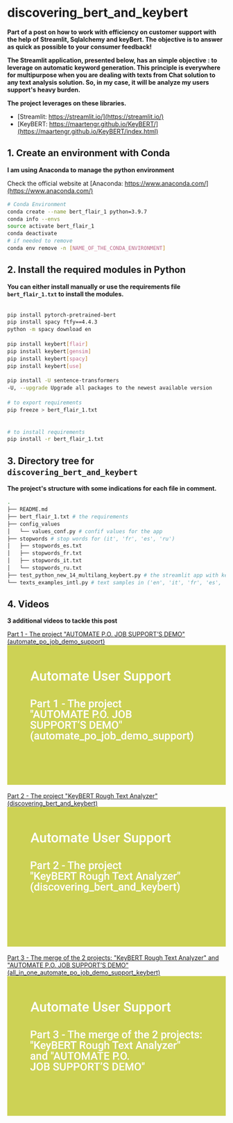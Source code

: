 # discovering_bert_and_keybert


**Part of a post on how to work with efficiency on customer support with the help of Streamlit, Sqlalchemy and keyBert. The objective is to answer as quick as possible to your consumer feedback!**

**The Streamlit application, presented below, has an simple objective : to leverage on automatic keyword generation. This principle is everywhere for multipurpose when you are dealing with texts from Chat solution to any text analysis solution. So, in my case, it will be analyze my users support's heavy burden.**

**The project leverages on these libraries.**
- [Streamlit: https://streamlit.io/](https://streamlit.io/)
- [KeyBERT: https://maartengr.github.io/KeyBERT/](https://maartengr.github.io/KeyBERT/index.html)

## 1. Create an environment with Conda
**I am using Anaconda to manage the python environment**

Check the official website at [Anaconda: https://www.anaconda.com/](https://www.anaconda.com/)



```bash
# Conda Environment
conda create --name bert_flair_1 python=3.9.7
conda info --envs
source activate bert_flair_1
conda deactivate
# if needed to remove
conda env remove -n [NAME_OF_THE_CONDA_ENVIRONMENT]

```


## 2. Install the required modules in Python

**You can either install manually or use the requirements file `bert_flair_1.txt` to install the modules.**

```bash

pip install pytorch-pretrained-bert
pip install spacy ftfy==4.4.3
python -m spacy download en

pip install keybert[flair]
pip install keybert[gensim]
pip install keybert[spacy]
pip install keybert[use]

pip install -U sentence-transformers
-U, --upgrade Upgrade all packages to the newest available version

# to export requirements
pip freeze > bert_flair_1.txt


# to install requirements
pip install -r bert_flair_1.txt


```

## 3. Directory tree for `discovering_bert_and_keybert`
**The project's structure with some indications for each file in comment.**

```bash
.
├── README.md
├── bert_flair_1.txt # the requirements
├── config_values
│   └── values_conf.py # confif values for the app
├── stopwords # stop words for (it', 'fr', 'es', 'ru')
│   ├── stopwords_es.txt
│   ├── stopwords_fr.txt
│   ├── stopwords_it.txt
│   └── stopwords_ru.txt
├── test_python_new_14_multilang_keybert.py # the streamlit app with keyBERT
└── texts_examples_intl.py # text samples in ('en', 'it', 'fr', 'es', 'ru')

```

## 4. Videos
**3 additional videos to tackle this post**


[Part 1 - The project  "AUTOMATE P.O. JOB SUPPORT’S DEMO" (automate_po_job_demo_support)](https://www.youtube.com/watch?v=YUmClVfNbN8)
[![Part 1 - The project  "AUTOMATE P.O. JOB SUPPORT’S DEMO" (automate_po_job_demo_support)](streamlit_automate_user_support_keybert_001.png)](https://www.youtube.com/watch?v=YUmClVfNbN8)


[Part 2 - The project  "KeyBERT Rough Text Analyzer"  (discovering_bert_and_keybert)](https://www.youtube.com/watch?v=k8L2_Hrvn-w)
[![Part 2 - The project  "KeyBERT Rough Text Analyzer"  (discovering_bert_and_keybert)](streamlit_automate_user_support_keybert_002.png)](https://www.youtube.com/watch?v=k8L2_Hrvn-w)


[Part 3 - The merge of the 2 projects:  "KeyBERT Rough Text Analyzer" and  "AUTOMATE P.O. JOB SUPPORT’S DEMO"  (all_in_one_automate_po_job_demo_support_keybert)](https://www.youtube.com/watch?v=XVfD0ubrjhg)
[![Part 3 - The merge of the 2 projects:  "KeyBERT Rough Text Analyzer" and  "AUTOMATE P.O. JOB SUPPORT’S DEMO"  (all_in_one_automate_po_job_demo_support_keybert)](streamlit_automate_user_support_keybert_003.png)](https://www.youtube.com/watch?v=XVfD0ubrjhg)
